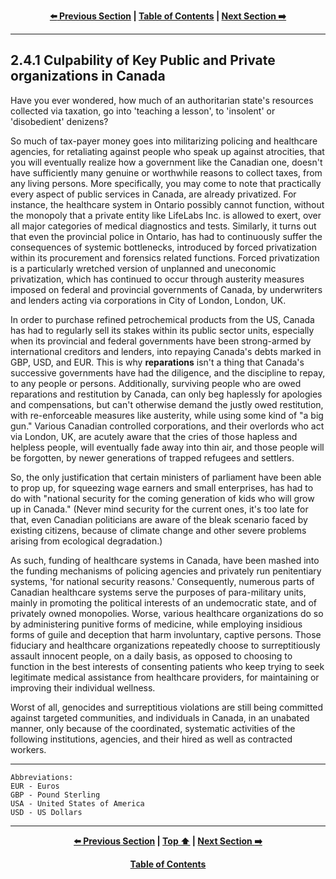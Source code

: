 <div align="center">
  
  **[:arrow_left: Previous Section][Prev] | [Table of Contents][TOC] | [Next Section :arrow_right:][Next]**
  
  [Prev]: ./02-4.md
  [Next]: ./02-4-1.md
  [TOC]: ./README.md#table-of-contents
  
</div>

---

## 2.4.1 Culpability of Key Public and Private organizations in Canada

Have you ever wondered, how much of an authoritarian state's resources collected via taxation, go into 'teaching a lesson', to 'insolent' or 'disobedient' denizens? 

So much of tax-payer money goes into militarizing policing and healthcare agencies, for retaliating against people who speak up against atrocities, that you will eventually realize how a government like the Canadian one, doesn't have sufficiently many genuine or worthwhile reasons to collect taxes, from any living persons. More specifically, you may come to note that practically every aspect of public services in Canada, are already privatized. For instance, the healthcare system in Ontario possibly cannot function, without the monopoly that a private entity like LifeLabs Inc. is allowed to exert, over all major categories of medical diagnostics and tests. Similarly, it turns out that even the provincial police in Ontario, has had to continuously suffer the consequences of systemic bottlenecks, introduced by forced privatization within its procurement and forensics related functions. Forced privatization is a particularly wretched version of unplanned and uneconomic privatization, which has continued to occur through austerity measures imposed on federal and provincial governments of Canada, by underwriters and lenders acting via corporations in City of London, London, UK.  

In order to purchase refined petrochemical products from the US, Canada has had to regularly sell its stakes within its public sector units, especially when its provincial and federal governments have been strong-armed by international creditors and lenders, into repaying Canada's debts marked in GBP, USD, and EUR. This is why **reparations** isn't a thing that Canada's successive governments have had the diligence, and the discipline to repay, to any people or persons. Additionally, surviving people who are owed reparations and restitution by Canada, can only beg haplessly for apologies and compensations, but can't otherwise demand the justly owed restitution, with re-enforceable measures like austerity, while using some kind of "a big gun." Various Canadian controlled corporations, and their overlords who act via London, UK, are acutely aware that the cries of those hapless and helpless people, will eventually fade away into thin air, and those people will be forgotten, by newer generations of trapped refugees and settlers. 

So, the only justification that certain ministers of parliament have been able to prop up, for squeezing wage earners and small enterprises, has had to do with "national security for the coming generation of kids who will grow up in Canada." (Never mind security for the current ones, it's too late for that, even Canadian politicians are aware of the bleak scenario faced by existing citizens, because of climate change and other severe problems arising from ecological degradation.)  

As such, funding of healthcare systems in Canada, have been mashed into the funding mechanisms of policing agencies and privately run penitentiary systems, 'for national security reasons.' Consequently, numerous parts of Canadian healthcare systems serve the purposes of para-military units, mainly in promoting the political interests of an undemocratic state, and of privately owned monopolies. Worse, various healthcare organizations do so by administering punitive forms of medicine, while employing insidious forms of guile and deception that harm involuntary, captive persons. Those fiduciary and healthcare organizations repeatedly choose to surreptitiously assault innocent people, on a daily basis, as opposed to choosing to function in the best interests of consenting patients who keep trying to seek legitimate medical assistance from healthcare providers, for maintaining or improving their individual wellness.  

Worst of all, genocides and surreptitious violations are still being committed against targeted communities, and individuals in Canada, in an unabated manner, only because of the coordinated, systematic activities of the following institutions, agencies, and their hired as well as contracted workers. 

---

```
Abbreviations:
EUR - Euros
GBP - Pound Sterling
USA - United States of America 
USD - US Dollars

```

---
<div align="center">
  
  **[:arrow_left: Previous Section][Prev] | [Top :arrow_up:][Top] | [Next Section :arrow_right:][Next]** 
  
  **[Table of Contents][TOC]**

  [Prev]: ./02-4.md
  [Top]: ./02-4-1.md#241-culpability-of-key-public-and-private-organizations-in-canada
  [Next]: ./02-4-1-1.md
  [TOC]: ./README.md#table-of-contents
  
</div>